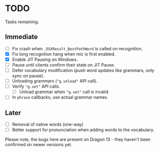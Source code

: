 # TODO

Tasks remaining. 

## Immediate

- [ ] Fix crash when `_DSXResult_BestPathWord` is called on recognition.
- [x] Fix long recognition hang when mic is first enabled.
- [x] Enable JIT Pausing on Windows.
- [ ] Pause until clients confirm their state on JIT Pause.
- [ ] Defer vocabulary modification (push word updates like grammars, only sync on pause).
- [ ] Unloading grammars (`"g.unload"` API call).
- [ ] Verify `"g.set"` API calls.
  - [ ] Unload grammar when `"g.set"` call is invalid.
- [ ] In `phrase` callbacks, use actual grammar names.

## Later

- [ ] Removal of native words (one-way)
- [ ] Better support for pronunciation when adding words to the vocabulary.

Please note, the bugs here are present on Dragon 13 - they haven't been
confirmed on newer versions yet.
